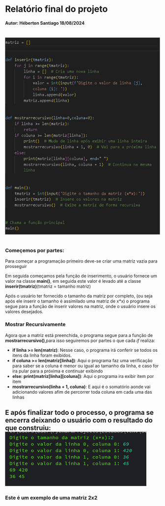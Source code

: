 # Relatório final do projeto
#### Autor: Héberton Santiago 18/08/2024

#
![alt text](image.png)
#
### Começemos por partes:
Para começar a programação primeiro deve-se criar uma matriz vazia para prosseguir

Em seguida começamos pela função de inserimento, o usuário fornece um valor na classe **main()**, em seguida este valor é levado até a classe **inserir(tmatriz)**(tmatriz = tamanho matriz)

Após o usuário ter fornecido o tamanho da matriz por completo, (ou seja após ele inserir o tamanho é assimilado uma matriz de x*x) o programa segue para a função de inserir valores na matriz, onde o usuário insere os valores desejados.

### Mostrar Recursivamente
Agora que a matriz está preenchida, o programa segue para a função de **mostrarrecursivo()**,para isso seguiremos por partes o que cada *if* realiza:
- **if linha >= len(matriz)**: Nesse caso, o programa irá conferir se todos os itens da linha foram exibidos.
- **if coluna >= len(matriz[linha])**: Aqui o programa faz uma verificação para saber se a coluna é menor ou igual ao tamanho da linha, e caso for ira pular para a próxima e continuar exibindo
- **else: print(matriz[linha][coluna])**: Aqui o programa ira exibir item por item
- **mostrarrecursivo(linha + 1, coluna)**: E aqui é o somatório aonde vai adicionando valores afim de percorrer toda coluna em cada uma das linhas
## E após finalizar todo o processo, o programa se encerra deixando o usuário com o resultado do que construiu:![alt text](image-2.png)
### Este é um exemplo de uma matriz 2x2